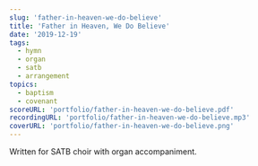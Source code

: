 ```yaml
---
slug: 'father-in-heaven-we-do-believe'
title: 'Father in Heaven, We Do Believe'
date: '2019-12-19'
tags:
  - hymn
  - organ
  - satb
  - arrangement
topics:
  - baptism
  - covenant
scoreURL: 'portfolio/father-in-heaven-we-do-believe.pdf'
recordingURL: 'portfolio/father-in-heaven-we-do-believe.mp3'
coverURL: 'portfolio/father-in-heaven-we-do-believe.png'
---
```


Written for SATB choir with organ accompaniment.
